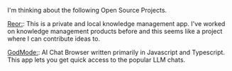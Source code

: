 I'm thinking about the following Open Source Projects.

[Reor:](https://github.com/reorproject/reor): This is a private and local knowledge management app. I've worked on knowledge management products before and this seems like a project where I can contribute ideas to. 

[GodMode:](https://github.com/smol-ai/GodMode): AI Chat Browser written primarily in Javascript and Typescript. This app lets you get quick access to the popular LLM chats. 
